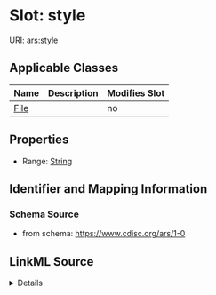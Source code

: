 # Slot: style

URI: [ars:style](https://www.cdisc.org/ars/1-0style)



<!-- no inheritance hierarchy -->




## Applicable Classes

| Name | Description | Modifies Slot |
| --- | --- | --- |
[File](File.md) |  |  no  |







## Properties

* Range: [String](String.md)





## Identifier and Mapping Information







### Schema Source


* from schema: https://www.cdisc.org/ars/1-0




## LinkML Source

<details>
```yaml
name: style
from_schema: https://www.cdisc.org/ars/1-0
rank: 1000
alias: style
domain_of:
- File
range: string

```
</details>